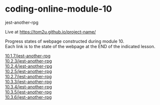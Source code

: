 # coding-online-module-10

jest-another-rpg  

Live at https://tom2u.github.io/project-name/  

Progress states of webpage constructed during module 10.  
Each link is to the state of the webpage at the END of the indicated lesson.  

[10.1.7/jest-another-rpg](https://tom2u.github.io/coding-online-module-10/10.1.7/jest-another-rpg)  
[10.2.3/jest-another-rpg](https://tom2u.github.io/coding-online-module-10/10.2.3/jest-another-rpg)  
[10.2.4/jest-another-rpg](https://tom2u.github.io/coding-online-module-10/10.2.3/jest-another-rpg)  
[10.2.5/jest-another-rpg](https://tom2u.github.io/coding-online-module-10/10.2.5/jest-another-rpg)  
[10.2.7/jest-another-rpg](https://tom2u.github.io/coding-online-module-10/10.2.7/jest-another-rpg)  
[10.3.3/jest-another-rpg](https://tom2u.github.io/coding-online-module-10/10.3.3/jest-another-rpg)  
[10.3.4/jest-another-rpg](https://tom2u.github.io/coding-online-module-10/10.3.4/jest-another-rpg)  
[10.3.5/jest-another-rpg](https://tom2u.github.io/coding-online-module-10/10.3.5/jest-another-rpg)  
[10.3.6/jest-another-rpg](https://tom2u.github.io/coding-online-module-10/10.3.6/jest-another-rpg)  
